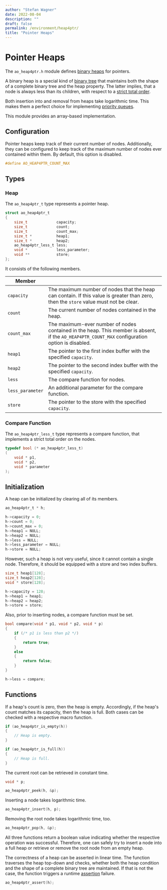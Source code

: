 ```yaml
---
author: "Stefan Wagner"
date: 2022-08-04
description: ""
draft: false
permalink: /environment/heap4ptr/
title: "Pointer Heaps"
---
```


# Pointer Heaps

The `ao_heap4ptr.h` module defines [binary heaps](https://en.wikipedia.org/wiki/Binary_heap) for pointers.

A binary heap is a special kind of [binary tree](https://en.wikipedia.org/wiki/Binary_tree) that maintains both the shape of a complete binary tree and the heap property. The latter implies, that a node is always less than its children, with respect to a [strict total order](https://en.wikipedia.org/wiki/Total_order). 

Both insertion into and removal from heaps take logarithmic time. This makes them a perfect choice for implementing [priority queues](https://en.wikipedia.org/wiki/Priority_queue).

This module provides an array-based implementation.

## Configuration

Pointer heaps keep track of their current number of nodes. Additionally, they can be configured to keep track of the maximum number of nodes ever contained within them. By default, this option is disabled.

```c
#define AO_HEAP4PTR_COUNT_MAX
```

## Types

### Heap

The `ao_heap4ptr_t` type represents a pointer heap.

```c
struct ao_heap4ptr_t
{
    size_t             capacity;
    size_t             count;
    size_t             count_max;
    size_t *           heap1;
    size_t *           heap2;
    ao_heap4ptr_less_t less;
    void *             less_parameter;
    void **            store;
};
```

It consists of the following members.

| Member | |
|--------|-|
| `capacity` | The maximum number of nodes that the heap can contain. If this value is greater than zero, then the `store` value must not be clear. |
| `count` | The current number of nodes contained in the heap. |
| `count_max` | The maximum-ever number of nodes contained in the heap. This member is absent, if the `AO_HEAP4PTR_COUNT_MAX` configuration option is disabled. |
| `heap1` | The pointer to the first index buffer with the specified `capacity`. |
| `heap2` | The pointer to the second index buffer with the specified `capacity`. |
| `less` | The compare function for nodes. |
| `less_parameter` | An additional parameter for the compare function. |
| `store` | The pointer to the store with the specified `capacity`. |

### Compare Function

The `ao_heap4ptr_less_t` type represents a compare function, that implements a strict total order on the nodes.

```c
typedef bool (* ao_heap4ptr_less_t)
(
    void * p1,
    void * p2,
    void * parameter
);
```

## Initialization

A heap can be initialized by clearing all of its members.

```c
ao_heap4ptr_t * h;
```

```c
h->capacity = 0;
h->count = 0;
h->count_max = 0;
h->heap1 = NULL;
h->heap2 = NULL;
h->less = NULL;
h->less_parameter = NULL;
h->store = NULL;
```

However, such a heap is not very useful, since it cannot contain a single node. Therefore, it should be equipped with a store and two index buffers.

```c
size_t heap1[128];
size_t heap2[128];
void * store[128];
```

```c
h->capacity = 128;
h->heap1 = heap1;
h->heap2 = heap2;
h->store = store;
```

Also, prior to inserting nodes, a compare function must be set.

```c
bool compare(void * p1, void * p2, void * p)
{
    if (/* p1 is less than p2 */)
    {
        return true;
    }
    else
    {
        return false;
    }
}
```

```c
h->less = compare;
```

## Functions

If a heap's count is zero, then the heap is empty. Accordingly, if the heap's count matches its capacity, then the heap is full. Both cases can be checked with a respective macro function.

```c
if (ao_heap4ptr_is_empty(h))
{
    // Heap is empty.
}
```

```c
if (ao_heap4ptr_is_full(h))
{
    // Heap is full.
}
```

The current root can be retrieved in constant time.

```c
void * p;
```

```c
ao_heap4ptr_peek(h, &p);
```

Inserting a node takes logarithmic time.

```c
ao_heap4ptr_insert(h, p);
```

Removing the root node takes logarithmic time, too.

```c
ao_heap4ptr_pop(h, &p);
```

All three functions return a boolean value indicating whether the respective operation was successful. Therefore, one can safely try to insert a node into a full heap or retrieve or remove the root node from an empty heap.

The correctness of a heap can be asserted in linear time. The function traverses the heap top-down and checks, whether both the heap condition and the shape of a complete binary tree are maintained. If that is not the case, the function triggers a runtime [assertion](assert.md) failure.

```c
ao_heap4ptr_assert(h);
```
